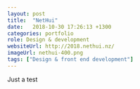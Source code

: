 ```yaml
---
layout: post
title:  "NetHui"
date:   2018-10-30 17:26:13 +1300
categories: portfolio
role: Design & development
websiteUrl: http://2018.nethui.nz/
imageUrl: nethui-400.png
tags: ["Design & front end development"]
---
```

Just a test
